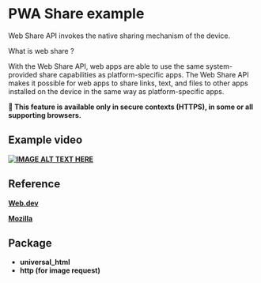 # PWA Share example

Web Share API invokes the native sharing mechanism of the device.

What is web share ?

With the Web Share API, web apps are able to use the same system-provided share capabilities as platform-specific apps. The Web Share API makes it possible for web apps to share links, text, and files to other apps installed on the device in the same way as platform-specific apps.


 <b> 🔴 This feature is available only in secure contexts (HTTPS), in some or all supporting browsers. <b>

## Example video

[![IMAGE ALT TEXT HERE](https://img.youtube.com/vi/1f-_WveH2SY/0.jpg)](https://www.youtube.com/watch?v=1f-_WveH2SY)


## Reference

[Web.dev](https://web.dev/web-share/)

[Mozilla](https://developer.mozilla.org/en-US/docs/Web/API/Navigator/share)


## Package

- universal_html
- http (for image request)
